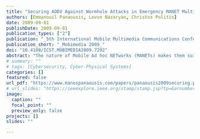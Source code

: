 ```yaml
---
title: "Securing AODV Against Wormhole Attacks in Emergency MANET Multimedia Communications"
authors: [Emmanouil Panaousis, Levon Nazaryan, Christos Politis]
date: 2009-09-01
publishDate: 2009-09-01
publication_types: ["2"]
publication: "_5th International Mobile Multimedia Communications Conference (Mobimedia 2009)_"
publication_short: "_Mobimedia 2009_"
doi: "10.4108/ICST.MOBIMEDIA2009.7292"
abstract: "The nature of Mobile Ad hoc NETworks (MANETs) makes them suitable to be utilized in the context of an extreme emergency for all rescue teams. We use the term emergency MANETs (eMANETs) in order to describe Next Generation Networks (NGNs) which are deployed in emergency cases such as forest fires and terrorist attacks. Secure routing in MANETs is critical. Due to the absence of a central authority, intermediate nodes act as routers forwarding packets across a multihop path. A well known attack against the conventional operation of routing protocols such as the Ad hoc On-demand Distance Vector (AODV) routing protocol, is the wormhole attack. Secure routing in eMANETs is critical due to the fact that secure multimedia communications should be established among the devices of the recovery workers. In this paper we propose a novel routing mechanism called AODV-Wormhole Attack Detection Reaction AODV-WADR to defend eMANETs against wormhole attacks. Our simulations are carried out using the network simulator ns-2 and they show that AODV-WADR does not introduce high overhead, reducing significantly the amount of packet loss caused by malicious wormhole nodes. These are critical requirements for eMANETs where lightweight security mechanisms should be applied and malicious activities should be circumvented."
# summary: ""
# tags: [Cybersecurity, Cyber-Physical Systems]
categories: []
featured: false
url_pdf: "https://www.manospanaousis.com/papers/panaousis2009securing.pdf"
# url_slides: "https://ieeexplore.ieee.org/stamp/stamp.jsp?tp=&arnumber=8894107"
image:
  caption: ""
  focal_point: ""
  preview_only: false
projects: []
slides: ""

---
```

